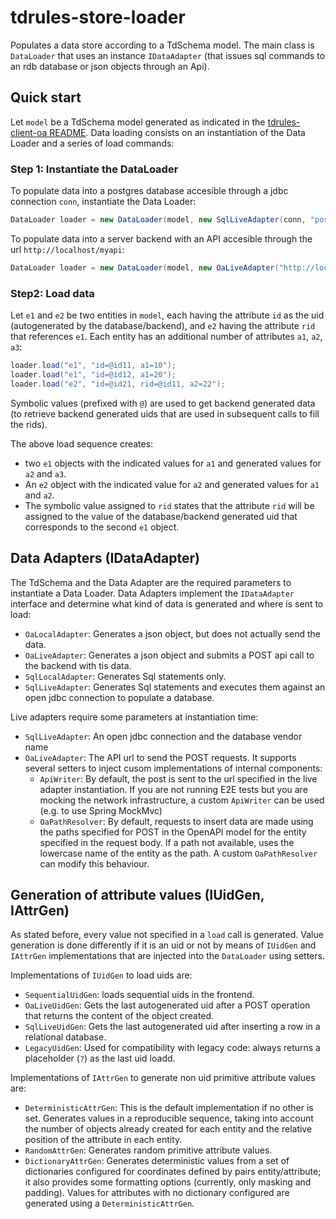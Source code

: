 # tdrules-store-loader

Populates a data store according to a TdSchema model. The main class
is `DataLoader` that uses an instance `IDataAdapter` (that issues sql commands to an rdb database or json
objects through an Api).

## Quick start

Let `model` be a TdSchema model generated as indicated in the [tdrules-client-oa README](../tdrules-client-oa/README). 
Data loading consists on an instantiation of the Data Loader and a series of load commands:

### Step 1: Instantiate the DataLoader

To populate data into a postgres database accesible through a jdbc connection `conn`, instantiate the Data Loader:
```java
DataLoader loader = new DataLoader(model, new SqlLiveAdapter(conn, "postgres"));
```

To populate data into a server backend with an API accesible through the url `http://localhost/myapi`:
```java
DataLoader loader = new DataLoader(model, new OaLiveAdapter("http://localhost/myapi"));
```

### Step2: Load data

Let `e1` and `e2` be two entities in `model`, each having the attribute `id` as the uid (autogenerated by the database/backend), 
and `e2` having the attribute `rid` that references `e1`.
Each entity has an additional number of attributes `a1`, `a2`, `a3`:

```java
loader.load("e1", "id=@id11, a1=10");
loader.load("e1", "id=@id12, a1=20");
loader.load("e2", "id=@id21, rid=@id11, a2=22");
```

Symbolic values (prefixed with `@`) are used to get backend generated data (to retrieve backend generated uids that are used in subsequent calls to fill the rids).

The above load sequence creates:
- two `e1` objects with the indicated values for `a1` and generated values for `a2` and `a3`.
- An `e2` object with the indicated value for `a2` and generated values for `a1` and `a2`.
- The symbolic value assigned to `rid` states that the attribute `rid` will be assigned to the
  value of the database/backend generated uid that corresponds to the second `e1` object.

## Data Adapters (IDataAdapter)

The TdSchema and the Data Adapter are the required parameters to instantiate a Data Loader.
Data Adapters implement the `IDataAdapter` interface and determine what kind of data is generated 
and where is sent to load:
- `OaLocalAdapter`: Generates a json object, but does not actually send the data.
- `OaLiveAdapter`: Generates a json object and submits a POST api call to the backend with tis data.
- `SqlLocalAdapter`: Generates Sql statements only.
- `SqlLiveAdapter`: Generates Sql statements and executes them against an open jdbc connection to populate a database.

Live adapters require some parameters at instantiation time:
- `SqlLiveAdapter`: An open jdbc connection and the database vendor name
- `OaLiveAdapter`: The API url to send the POST requests. It supports several setters to inject cusom implementations of internal components:
  - `ApiWriter`: By default, the post is sent to the url specified in the live adapter instantiation. 
    If you are not running E2E tests but you are mocking the network infrastructure, a custom `ApiWriter` can be used (e.g. to use Spring MockMvc)
  - `OaPathResolver`: By default, requests to insert data are made using the paths specified for POST in the OpenAPI model
    for the entity specified in the request body.
    If a path not available, uses the lowercase name of the entity as the path.
    A custom `OaPathResolver` can modify this behaviour.

## Generation of attribute values (IUidGen, IAttrGen)

As stated before, every value not specified in a `load` call is generated. 
Value generation is done differently if it is an uid or not by means of `IUidGen` and `IAttrGen` implementations 
that are injected into the `DataLoader` using setters.

Implementations of `IUidGen` to load uids are:
- `SequentialUidGen`:  loads sequential uids in the frontend.
- `OaLiveUidGen`: Gets the last autogenerated uid after a POST operation that returns the content of the object created.
- `SqlLiveUidGen`: Gets the last autogenerated uid after inserting a row in a relational database.
- `LegacyUidGen`: Used for compatibility with legacy code: always returns a placeholder (`?`) as the last uid loadd.

Implementations of `IAttrGen` to generate non uid primitive attribute values are:
- `DeterministicAttrGen`: This is the default implementation if no other is set.
  Generates values in a reproducible sequence, taking into account 
  the number of objects already created for each entity and the relative position of the attribute in each entity.
- `RandomAttrGen`: Generates random primitive attribute values.
- `DictionaryAttrGen`: Generates deterministic values from a set of dictionaries configured for
  coordinates defined by pairs entity/attribute; it also provides some
  formatting options (currently, only masking and padding).
  Values for attributes with no dictionary configured are generated using a `DeterministicAttrGen`.
